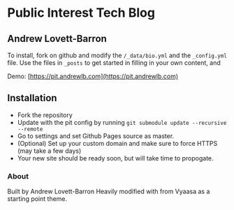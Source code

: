 # Public Interest Tech Blog
## Andrew Lovett-Barron

To install, fork on github and modify the `/_data/bio.yml` and the `_config.yml` file.
Use the files in `_posts` to get started in filling in your own content, and 


Demo: [https://pit.andrewlb.com](https://pit.andrewlb.com)

## Installation
* Fork the repository
* Update with the pit config by running `git submodule update --recursive --remote`
* Go to settings and set Github Pages source as master.
* (Optional) Set up your custom domain and make sure to force HTTPS (may take a few days)
* Your new site should be ready soon, but will take time to propogate.


### About
Built by Andrew Lovett-Barron
Heavily modified with from Vyaasa as a starting point theme.